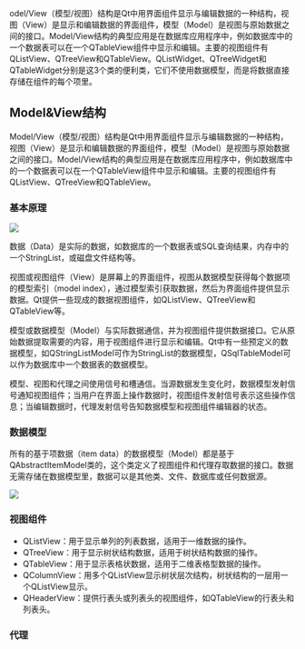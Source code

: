 odel/View（模型/视图）结构是Qt中用界面组件显示与编辑数据的一种结构，视图（View）是显示和编辑数据的界面组件，模型（Model）是视图与原始数据之间的接口。Model/View结构的典型应用是在数据库应用程序中，例如数据库中的一个数据表可以在一个QTableView组件中显示和编辑。主要的视图组件有QListView、QTreeView和QTableView。QListWidget、QTreeWidget和QTableWidget分别是这3个类的便利类，它们不使用数据模型，而是将数据直接存储在组件的每个项里。

## Model&View结构
Model/View（模型/视图）结构是Qt中用界面组件显示与编辑数据的一种结构，视图（View）是显示和编辑数据的界面组件，模型（Model）是视图与原始数据之间的接口。Model/View结构的典型应用是在数据库应用程序中，例如数据库中的一个数据表可以在一个QTableView组件中显示和编辑。主要的视图组件有QListView、QTreeView和QTableView。
### 基本原理

![](https://s2.loli.net/2022/12/06/hfCFyJ2SnXvGgra.png)

数据（Data）是实际的数据，如数据库的一个数据表或SQL查询结果，内存中的一个StringList，或磁盘文件结构等。

视图或视图组件（View）是屏幕上的界面组件，视图从数据模型获得每个数据项的模型索引（model index），通过模型索引获取数据，然后为界面组件提供显示数据。Qt提供一些现成的数据视图组件，如QListView、QTreeView和QTableView等。

模型或数据模型（Model）与实际数据通信，并为视图组件提供数据接口。它从原始数据提取需要的内容，用于视图组件进行显示和编辑。Qt中有一些预定义的数据模型，如QStringListModel可作为StringList的数据模型，QSqlTableModel可以作为数据库中一个数据表的数据模型。

模型、视图和代理之间使用信号和槽通信。当源数据发生变化时，数据模型发射信号通知视图组件；当用户在界面上操作数据时，视图组件发射信号表示这些操作信息；当编辑数据时，代理发射信号告知数据模型和视图组件编辑器的状态。
### 数据模型
所有的基于项数据（item data）的数据模型（Model）都是基于QAbstractItemModel类的，这个类定义了视图组件和代理存取数据的接口。数据无需存储在数据模型里，数据可以是其他类、文件、数据库或任何数据源。

![](https://s2.loli.net/2022/12/06/psM73wNtIxSD9nR.png)

### 视图组件

+ QListView：用于显示单列的列表数据，适用于一维数据的操作。
+ QTreeView：用于显示树状结构数据，适用于树状结构数据的操作。
+ QTableView：用于显示表格状数据，适用于二维表格型数据的操作。
+ QColumnView：用多个QListView显示树状层次结构，树状结构的一层用一个QListView显示。
+ QHeaderView：提供行表头或列表头的视图组件，如QTableView的行表头和列表头。

### 代理
